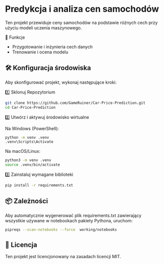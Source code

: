 # Predykcja i analiza cen samochodów

Ten projekt przewiduje ceny samochodów na podstawie różnych cech przy użyciu modeli uczenia maszynowego.

📌 Funkcje

- Przygotowanie i inżynieria cech danych
- Trenowanie i ocena modelu

## 🛠 Konfiguracja środowiska

Aby skonfigurować projekt, wykonaj następujące kroki:

1️⃣  Sklonuj Repozytorium

```sh
git clone https://github.com/GameRuiner/Car-Price-Prediction.git
cd Car-Price-Prediction
```

2️⃣ Utwórz i aktywuj środowisko wirtualne

Na Windows (PowerShell):

```sh
python -m venv .venv
.venv\Scripts\Activate
```

Na macOS/Linux:

```sh
python3 -m venv .venv
source .venv/bin/activate
```

3️⃣ Zainstaluj wymagane biblioteki

```sh
pip install -r requirements.txt
```

## 📦 Zależności

Aby automatycznie wygenerować plik requirements.txt zawierający wszystkie używane w notebookach pakiety Pythona, uruchom:

```sh
pipreqs --scan-notebooks --force  working/notebooks
```

## 📜 Licencja

Ten projekt jest licencjonowany na zasadach licencji MIT.
